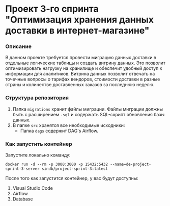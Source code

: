 # Проект 3-го спринта "Оптимизация хранения данных доставки в интернет-магазине"

### Описание
В данном проекте требуется провести миграцию данных доставки в отдельные логические таблицы и создать витрину данных. Это позволит оптимизировать нагрузку на хранилище и обеспечит удобный доступ к информации для аналитиков. Витрина данных позволит отвечать на точечные вопросы о тарифах вендоров, стоимости доставки в разные страны и количестве доставленных заказов за последнюю неделю.

### Структура репозитория
1. Папка `migrations` хранит файлы миграции. Файлы миграции должны быть с расширением `.sql` и содержать SQL-скрипт обновления базы данных.
2. В папке `src` хранятся все необходимые исходники: 
    * Папка `dags` содержит DAG's Airflow.

### Как запустить контейнер
Запустите локально команду:

```
docker run -d --rm -p 3000:3000 -p 15432:5432 --name=de-project-sprint-3-server sindb/project-sprint-3:latest
```

После того как запустится контейнер, у вас будут доступны:
1. Visual Studio Code
2. Airflow
3. Database
